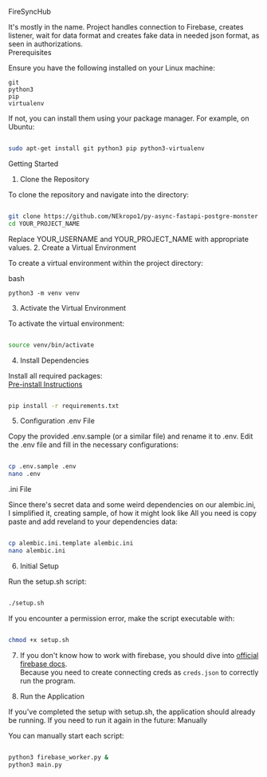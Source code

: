 FireSyncHub

It's mostly in the name. Project handles connection to Firebase, creates listener, wait for data format and creates fake data in needed json format, as seen in authorizations.  
Prerequisites

Ensure you have the following installed on your Linux machine:

    git
    python3
    pip
    virtualenv

If not, you can install them using your package manager. For example, on Ubuntu:

```bash

sudo apt-get install git python3 pip python3-virtualenv
```
Getting Started  

1. Clone the Repository

To clone the repository and navigate into the directory:

```bash

git clone https://github.com/NEkropo1/py-async-fastapi-postgre-monster
cd YOUR_PROJECT_NAME
```
Replace YOUR_USERNAME and YOUR_PROJECT_NAME with appropriate values.
2. Create a Virtual Environment

To create a virtual environment within the project directory:

bash
```
python3 -m venv venv

```

3. Activate the Virtual Environment

To activate the virtual environment:

```bash

source venv/bin/activate
```
4. Install Dependencies

Install all required packages:  
[Pre-install Instructions](pre_install_readme.md)

```bash

pip install -r requirements.txt
```
5. Configuration
.env File

Copy the provided .env.sample (or a similar file) and rename it to .env. Edit the .env file and fill in the necessary configurations:

```bash

cp .env.sample .env
nano .env
```
.ini File

Since there's secret data and some weird dependencies on our alembic.ini, I simplified it, creating sample, of how it might look like
All you need is copy paste and add reveland to your dependencies data:

```bash

cp alembic.ini.template alembic.ini
nano alembic.ini
```
6. Initial Setup

Run the setup.sh script:

```bash

./setup.sh
```
If you encounter a permission error, make the script executable with:

```bash

chmod +x setup.sh
```
7. If you don't know how to work with firebase, you should dive into [official firebase docs](https://firebase.google.com/docs).  
Because you need to create connecting creds as `creds.json` to correctly run the program.

8. Run the Application

If you've completed the setup with setup.sh, the application should already be running. If you need to run it again in the future:
Manually

You can manually start each script:

```bash

python3 firebase_worker.py &
python3 main.py
```
